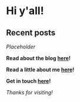 # Hi y'all!

Recent posts
-

*Placeholder*

**Read about the blog [here](https://bainbridge.github.io/health_share/about_blog)!**

**Read a little about me [here](https://bainbridge.github.io/health_share/about_me)!**

**Get in touch [here](https://bainbridge.github.io/health_share/contact)!**

*Thanks for visiting!*

